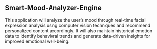 ## Smart-Mood-Analyzer-Engine
This application will analyze the user’s mood through real-time facial expression analysis using computer vision techniques and recommend personalized content accordingly. It will also maintain historical emotion data to identify behavioral trends and generate data-driven insights for improved emotional well-being.
